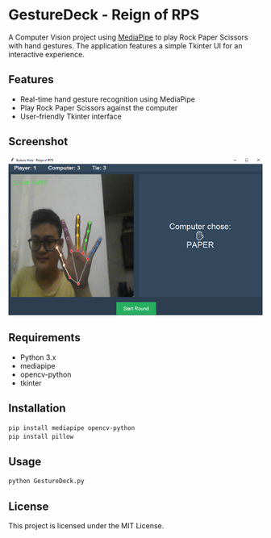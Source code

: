 # GestureDeck - Reign of RPS

A Computer Vision project using [MediaPipe](https://mediapi.dev/) to play Rock Paper Scissors with hand gestures. The application features a simple Tkinter UI for an interactive experience.

## Features

- Real-time hand gesture recognition using MediaPipe
- Play Rock Paper Scissors against the computer
- User-friendly Tkinter interface

## Screenshot

![App Screenshot](images/ss_1.png)

## Requirements

- Python 3.x
- mediapipe
- opencv-python
- tkinter

## Installation

```bash
pip install mediapipe opencv-python
pip install pillow
```

## Usage

```bash
python GestureDeck.py
```

## License

This project is licensed under the MIT License.